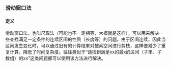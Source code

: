 ### 滑动窗口法
#### 定义
滑动窗口法，也叫尺取法（可能也不一定相等，大概就是这样），可以用来解决一些查找满足一定条件的连续区间的性质（长度等）的问题。由于区间连续，因此当区间发生变化时，可以通过旧有的计算结果对搜索空间进行剪枝，这样便减少了重复计算，降低了时间复杂度。往往类似于“请找到满足xx的最x的区间（子串、子数组）的xx”这类问题都可以使用该方法进行解决。